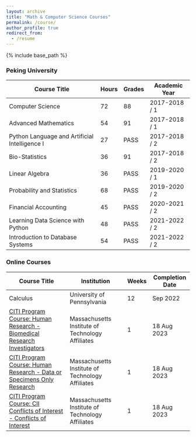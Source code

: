 ```yaml
---
layout: archive
title: "Math & Computer Science Courses"
permalink: /course/
author_profile: true
redirect_from:
  - /resume
---
```


{% include base_path %}


### Peking University

| Course Title | Hours | Grades | Academic Year |
| -------------- | --- | --- | -------------- |
| Computer Science | 72 | 88 | 2017-2018 / 1 |
| Advanced Mathematics | 54 | 91 | 2017-2018 / 1 |
| Python Language and Artificial Intelligence I | 27 | PASS | 2017-2018 / 2 |
| Bio-Statistics | 36 | 91 | 2017-2018 / 2 |
| Linear Algebra | 36 | PASS | 2019-2020 / 1 |
| Probability and Statistics | 68 | PASS | 2019-2020 / 2 |
| Financial Accounting | 45 | PASS | 2020-2021 / 2 |
| Learning Data Science with Python | 48 | PASS | 2021-2022 / 2 |
| Introduction to Database Systems | 54 | PASS | 2021-2022 / 2 |

### Online Courses

| Course Title | Institution | Weeks | Completion Date |
| -------------- | --- | --- | ----------- |
| Calculus | University of Pennsylvania | 12 | Sep 2022 |
| [CITI Program Course: Human Research - Biomedical Research Investigators](http://yanweijin.github.io/files/CITIbio.pdf) | Massachusetts Institute of Technology Affiliates | 1 | 18 Aug 2023 |
| [CITI Program Course: Human Research - Data or Specimens Only Research](http://yanweijin.github.io/files/CITIdata.pdf) | Massachusetts Institute of Technology Affiliates | 1 | 18 Aug 2023 |
| [CITI Program Course: CII Conflicts of Interest - Conflicts of Interest](http://yanweijin.github.io/files/CITIcon.pdf) | Massachusetts Institute of Technology Affiliates | 1 | 18 Aug 2023 |

